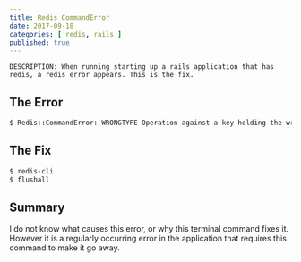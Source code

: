 ```yaml
---
title: Redis CommandError
date: 2017-09-18
categories: [ redis, rails ]
published: true
---
```


    DESCRIPTION: When running starting up a rails application that has redis, a redis error appears. This is the fix.

## The Error

```sh
$ Redis::CommandError: WRONGTYPE Operation against a key holding the wrong kind of value
```

## The Fix

```sh
$ redis-cli
$ flushall
```

## Summary

I do not know what causes this error, or why this terminal command fixes it. However it is a regularly occurring error in the application that requires this command to make it go away.
